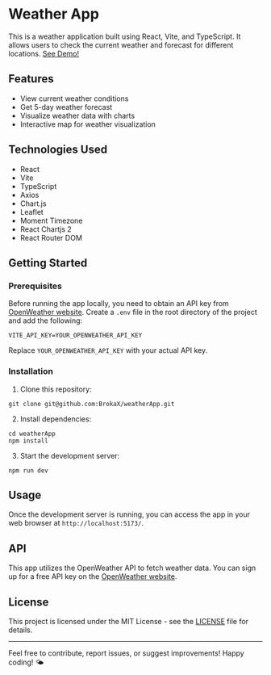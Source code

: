 # Weather App

This is a weather application built using React, Vite, and TypeScript. It allows users to check the current weather and forecast for different locations. [See Demo!](https://brokax.github.io/weatherApp/)

## Features

- View current weather conditions
- Get 5-day weather forecast
- Visualize weather data with charts
- Interactive map for weather visualization

## Technologies Used

- React
- Vite
- TypeScript
- Axios
- Chart.js
- Leaflet
- Moment Timezone
- React Chartjs 2
- React Router DOM

## Getting Started

### Prerequisites

Before running the app locally, you need to obtain an API key from [OpenWeather website](https://openweathermap.org/). Create a `.env` file in the root directory of the project and add the following:

```
VITE_API_KEY=YOUR_OPENWEATHER_API_KEY
```

Replace `YOUR_OPENWEATHER_API_KEY` with your actual API key.

### Installation

1. Clone this repository:

```
git clone git@github.com:BrokaX/weatherApp.git
```

2. Install dependencies:

```
cd weatherApp
npm install
```

3. Start the development server:

```
npm run dev
```

## Usage

Once the development server is running, you can access the app in your web browser at `http://localhost:5173/`.

## API

This app utilizes the OpenWeather API to fetch weather data. You can sign up for a free API key on the [OpenWeather website](https://openweathermap.org/).


## License

This project is licensed under the MIT License - see the [LICENSE](LICENSE) file for details.

---

Feel free to contribute, report issues, or suggest improvements! Happy coding! 🌤️
